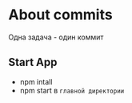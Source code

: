 # About commits

Одна задача - один коммит

## Start App

- npm intall
- npm start в `главной директории`